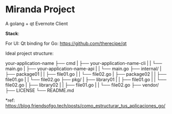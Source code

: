 # Miranda Project
A golang + qt Evernote Client

**Stack**:

For UI: Qt binding for Go: https://github.com/therecipe/qt

Ideal project structure:

your-application-name
├── cmd
|   ├── your-application-name-cli
|   |    └── main.go
|   ├── your-application-name-api
|   |    └── main.go
├── internal/
|   ├── package01
|   |    ├── file01.go
|   |    └── file02.go
|   ├── package02
|   |    ├── file01.go
|   |    └── file02.go
├── pkg/
|   ├── library01
|   |    ├── file01.go
|   |    └── file02.go
|   ├── library02
|   |    ├── file01.go
|   |    └── file02.go
├── vendor/
├── LICENSE
└── README.md

*ref: https://blog.friendsofgo.tech/posts/como_estructurar_tus_aplicaciones_go/




